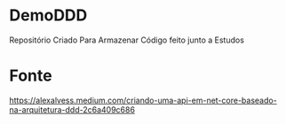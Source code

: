 # DemoDDD
 Repositório Criado Para Armazenar Código feito junto a Estudos

# Fonte
https://alexalvess.medium.com/criando-uma-api-em-net-core-baseado-na-arquitetura-ddd-2c6a409c686
